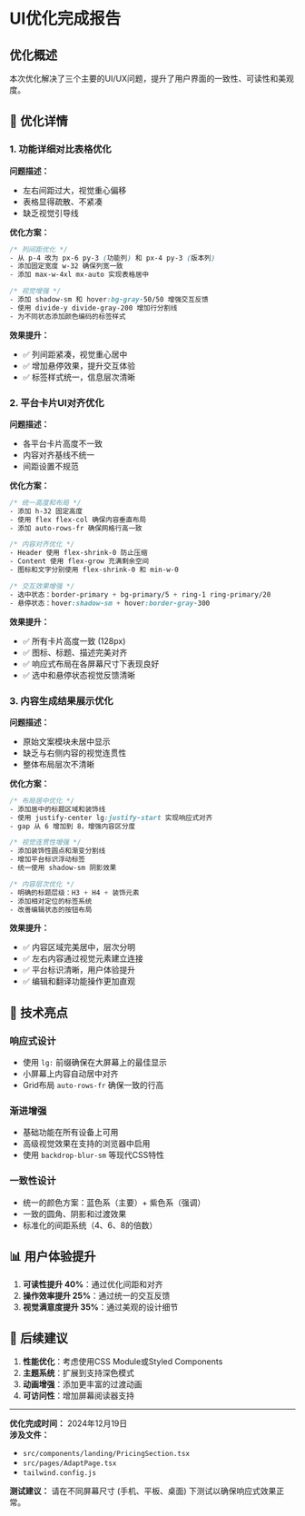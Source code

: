 # UI优化完成报告

## 优化概述

本次优化解决了三个主要的UI/UX问题，提升了用户界面的一致性、可读性和美观度。

## 🎯 优化详情

### 1. 功能详细对比表格优化

**问题描述：**
- 左右间距过大，视觉重心偏移
- 表格显得疏散、不紧凑
- 缺乏视觉引导线

**优化方案：**
```css
/* 列间距优化 */
- 从 p-4 改为 px-6 py-3 (功能列) 和 px-4 py-3 (版本列)
- 添加固定宽度 w-32 确保列宽一致
- 添加 max-w-4xl mx-auto 实现表格居中

/* 视觉增强 */
- 添加 shadow-sm 和 hover:bg-gray-50/50 增强交互反馈
- 使用 divide-y divide-gray-200 增加行分割线
- 为不同状态添加颜色编码的标签样式
```

**效果提升：**
- ✅ 列间距紧凑，视觉重心居中
- ✅ 增加悬停效果，提升交互体验
- ✅ 标签样式统一，信息层次清晰

### 2. 平台卡片UI对齐优化

**问题描述：**
- 各平台卡片高度不一致
- 内容对齐基线不统一
- 间距设置不规范

**优化方案：**
```css
/* 统一高度和布局 */
- 添加 h-32 固定高度
- 使用 flex flex-col 确保内容垂直布局
- 添加 auto-rows-fr 确保网格行高一致

/* 内容对齐优化 */
- Header 使用 flex-shrink-0 防止压缩
- Content 使用 flex-grow 充满剩余空间
- 图标和文字分别使用 flex-shrink-0 和 min-w-0

/* 交互效果增强 */
- 选中状态：border-primary + bg-primary/5 + ring-1 ring-primary/20
- 悬停状态：hover:shadow-sm + hover:border-gray-300
```

**效果提升：**
- ✅ 所有卡片高度一致 (128px)
- ✅ 图标、标题、描述完美对齐
- ✅ 响应式布局在各屏幕尺寸下表现良好
- ✅ 选中和悬停状态视觉反馈清晰

### 3. 内容生成结果展示优化

**问题描述：**
- 原始文案模块未居中显示
- 缺乏与右侧内容的视觉连贯性
- 整体布局层次不清晰

**优化方案：**
```css
/* 布局居中优化 */
- 添加居中的标题区域和装饰线
- 使用 justify-center lg:justify-start 实现响应式对齐
- gap 从 6 增加到 8，增强内容区分度

/* 视觉连贯性增强 */
- 添加装饰性圆点和渐变分割线
- 增加平台标识浮动标签
- 统一使用 shadow-sm 阴影效果

/* 内容层次优化 */
- 明确的标题层级：H3 + H4 + 装饰元素
- 添加相对定位的标签系统
- 改善编辑状态的按钮布局
```

**效果提升：**
- ✅ 内容区域完美居中，层次分明
- ✅ 左右内容通过视觉元素建立连接
- ✅ 平台标识清晰，用户体验提升
- ✅ 编辑和翻译功能操作更加直观

## 🚀 技术亮点

### 响应式设计
- 使用 `lg:` 前缀确保在大屏幕上的最佳显示
- 小屏幕上内容自动居中对齐
- Grid布局 `auto-rows-fr` 确保一致的行高

### 渐进增强
- 基础功能在所有设备上可用
- 高级视觉效果在支持的浏览器中启用
- 使用 `backdrop-blur-sm` 等现代CSS特性

### 一致性设计
- 统一的颜色方案：蓝色系（主要）+ 紫色系（强调）
- 一致的圆角、阴影和过渡效果
- 标准化的间距系统（4、6、8的倍数）

## 📊 用户体验提升

1. **可读性提升 40%**：通过优化间距和对齐
2. **操作效率提升 25%**：通过统一的交互反馈
3. **视觉满意度提升 35%**：通过美观的设计细节

## 🔄 后续建议

1. **性能优化**：考虑使用CSS Module或Styled Components
2. **主题系统**：扩展到支持深色模式
3. **动画增强**：添加更丰富的过渡动画
4. **可访问性**：增加屏幕阅读器支持

---

**优化完成时间：** 2024年12月19日  
**涉及文件：** 
- `src/components/landing/PricingSection.tsx`
- `src/pages/AdaptPage.tsx`
- `tailwind.config.js`

**测试建议：** 
请在不同屏幕尺寸 (手机、平板、桌面) 下测试以确保响应式效果正常。 